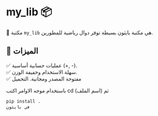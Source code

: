 # my_lib 📦

🚀 مكتبة `my_lib` هي مكتبة بايثون بسيطة توفر دوال رياضية للمطورين.  

## 📌 الميزات
✅ عمليات حسابية أساسية (+, -).  
✅ سهلة الاستخدام وخفيفة الوزن.  
✅ مفتوحة المصدر ومجانية.
التحميل

باستخدام موجه الاوامر اكتب
cd (اسم الملف)
ثم
```sh
pip install .
في بايثون


